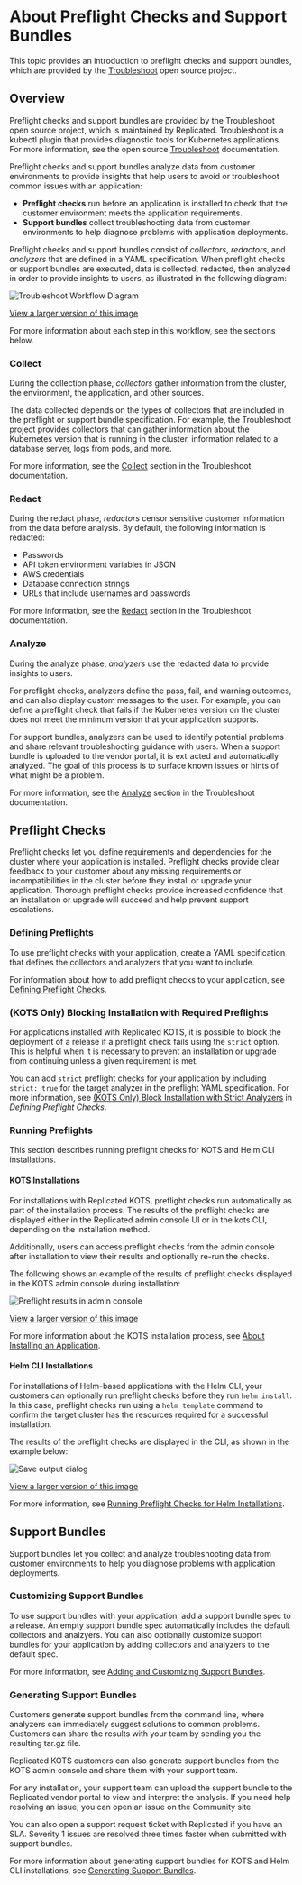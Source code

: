 # About Preflight Checks and Support Bundles

This topic provides an introduction to preflight checks and support bundles, which are provided by the [Troubleshoot](https://troubleshoot.sh/) open source project.

## Overview

Preflight checks and support bundles are provided by the Troubleshoot open source project, which is maintained by Replicated. Troubleshoot is a kubectl plugin that provides diagnostic tools for Kubernetes applications. For more information, see the open source [Troubleshoot](https://troubleshoot.sh/docs/collect/) documentation.

Preflight checks and support bundles analyze data from customer environments to provide insights that help users to avoid or troubleshoot common issues with an application:
* **Preflight checks** run before an application is installed to check that the customer environment meets the application requirements.
* **Support bundles** collect troubleshooting data from customer environments to help diagnose problems with application deployments.

Preflight checks and support bundles consist of _collectors_, _redactors_, and _analyzers_ that are defined in a YAML specification. When preflight checks or support bundles are executed, data is collected, redacted, then analyzed in order to provide insights to users, as illustrated in the following diagram:

![Troubleshoot Workflow Diagram](/images/troubleshoot-workflow-diagram.png)

[View a larger version of this image](/images/troubleshoot-workflow-diagram.png)

For more information about each step in this workflow, see the sections below.

### Collect

During the collection phase, _collectors_ gather information from the cluster, the environment, the application, and other sources.

The data collected depends on the types of collectors that are included in the preflight or support bundle specification. For example, the Troubleshoot project provides collectors that can gather information about the Kubernetes version that is running in the cluster, information related to a database server, logs from pods, and more.

For more information, see the [Collect](https://troubleshoot.sh/docs/collect/) section in the Troubleshoot documentation.

### Redact

During the redact phase, _redactors_ censor sensitive customer information from the data before analysis. By default, the following information is redacted:

- Passwords
- API token environment variables in JSON
- AWS credentials
- Database connection strings
- URLs that include usernames and passwords

For more information, see the [Redact](https://troubleshoot.sh/docs/redact/) section in the Troubleshoot documentation.

### Analyze

During the analyze phase, _analyzers_ use the redacted data to provide insights to users.

For preflight checks, analyzers define the pass, fail, and warning outcomes, and can also display custom messages to the user. For example, you can define a preflight check that fails if the Kubernetes version on the cluster does not meet the minimum version that your application supports.

For support bundles, analyzers can be used to identify potential problems and share relevant troubleshooting guidance with users. When a support bundle is uploaded to the vendor portal, it is extracted and automatically analyzed. The goal of this process is to surface known issues or hints of what might be a problem.

For more information, see the [Analyze](https://troubleshoot.sh/docs/analyze/) section in the Troubleshoot documentation.

## Preflight Checks

Preflight checks let you define requirements and dependencies for the cluster where your application is installed. Preflight checks provide clear feedback to your customer about any missing requirements or incompatibilities in the cluster before they install or upgrade your application. Thorough preflight checks provide increased confidence that an installation or upgrade will succeed and help prevent support escalations.

### Defining Preflights

To use preflight checks with your application, create a YAML specification that defines the collectors and analyzers that you want to include.

For information about how to add preflight checks to your application, see [Defining Preflight Checks](preflight-defining).

### (KOTS Only) Blocking Installation with Required Preflights

For applications installed with Replicated KOTS, it is possible to block the deployment of a release if a preflight check fails using the `strict` option. This is helpful when it is necessary to prevent an installation or upgrade from continuing unless a given requirement is met.

You can add `strict` preflight checks for your application by including `strict: true` for the target analyzer in the preflight YAML specification. For more information, see [(KOTS Only) Block Installation with Strict Analyzers](preflight-defining#kots-only-block-installation-with-strict-analyzers) in _Defining Preflight Checks_.

### Running Preflights

This section describes running preflight checks for KOTS and Helm CLI installations.

#### KOTS Installations

For installations with Replicated KOTS, preflight checks run automatically as part of the installation process. The results of the preflight checks are displayed either in the Replicated admin console UI or in the kots CLI, depending on the installation method.

Additionally, users can access preflight checks from the admin console after installation to view their results and optionally re-run the checks.

The following shows an example of the results of preflight checks displayed in the KOTS admin console during installation:

![Preflight results in admin console](/images/preflight-warning.png)

[View a larger version of this image](/images/preflight-warning.png)

For more information about the KOTS installation process, see [About Installing an Application](/enterprise/installing-overview).

#### Helm CLI Installations

For installations of Helm-based applications with the Helm CLI, your customers can optionally run preflight checks before they run `helm install`. In this case, preflight checks run using a `helm template` command to confirm the target cluster has the resources required for a successful installation.

The results of the preflight checks are displayed in the CLI, as shown in the example below:

![Save output dialog](/images/helm-preflight-save-output.png)

[View a larger version of this image](/images/helm-preflight-save-output.png)

For more information, see [Running Preflight Checks for Helm Installations](preflight-running).

## Support Bundles

Support bundles let you collect and analyze troubleshooting data from customer environments to help you diagnose problems with application deployments.

### Customizing Support Bundles

To use support bundles with your application, add a support bundle spec to a release. An empty support bundle spec automatically includes the default collectors and analzyers. You can also optionally customize support bundles for your application by adding collectors and analyzers to the default spec.

For more information, see [Adding and Customizing Support Bundles](support-bundle-customizing).

### Generating Support Bundles

Customers generate support bundles from the command line, where analyzers can immediately suggest solutions to common problems. Customers can share the results with your team by sending you the resulting tar.gz file.

Replicated KOTS customers can also generate support bundles from the KOTS admin console and share them with your support team.

For any installation, your support team can upload the support bundle to the Replicated vendor portal to view and interpret the analysis. If you need help resolving an issue, you can open an issue on the Community site.

You can also open a support request ticket with Replicated if you have an SLA. Severity 1 issues are resolved three times faster when submitted with support bundles.

For more information about generating support bundles for KOTS and Helm CLI installations, see [Generating Support Bundles](support-bundle-generating).